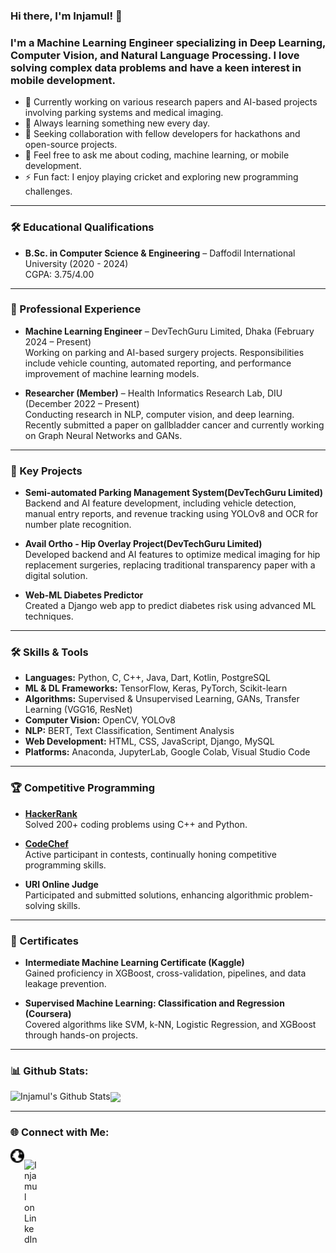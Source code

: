 ### Hi there, I'm Injamul! 👋 

### I'm a Machine Learning Engineer specializing in Deep Learning, Computer Vision, and Natural Language Processing. I love solving complex data problems and have a keen interest in mobile development.

- 🔭 Currently working on various research papers and AI-based projects involving parking systems and medical imaging.
- 🌱 Always learning something new every day.
- 👯 Seeking collaboration with fellow developers for hackathons and open-source projects.
- 💬 Feel free to ask me about coding, machine learning, or mobile development.
- ⚡ Fun fact: I enjoy playing cricket and exploring new programming challenges.

---

### 🛠️ Educational Qualifications

- **B.Sc. in Computer Science & Engineering** – Daffodil International University (2020 - 2024)  
  CGPA: 3.75/4.00
 

---

### 💼 Professional Experience

- **Machine Learning Engineer** – DevTechGuru Limited, Dhaka (February 2024 – Present)  
  Working on parking and AI-based surgery projects. Responsibilities include vehicle counting, automated reporting, and performance improvement of machine learning models.

- **Researcher (Member)** – Health Informatics Research Lab, DIU (December 2022 – Present)  
  Conducting research in NLP, computer vision, and deep learning. Recently submitted a paper on gallbladder cancer and currently working on Graph Neural Networks and GANs.

---

### 🚀 Key Projects

- **Semi-automated Parking Management System(DevTechGuru Limited)**  
  Backend and AI feature development, including vehicle detection, manual entry reports, and revenue tracking using YOLOv8 and OCR for number plate recognition.

- **Avail Ortho - Hip Overlay Project(DevTechGuru Limited)**  
  Developed backend and AI features to optimize medical imaging for hip replacement surgeries, replacing traditional transparency paper with a digital solution.

- **Web-ML Diabetes Predictor**  
  Created a Django web app to predict diabetes risk using advanced ML techniques.

---

### 🛠️ Skills & Tools

- **Languages:** Python, C, C++, Java, Dart, Kotlin, PostgreSQL
- **ML & DL Frameworks:** TensorFlow, Keras, PyTorch, Scikit-learn
- **Algorithms:** Supervised & Unsupervised Learning, GANs, Transfer Learning (VGG16, ResNet)
- **Computer Vision:** OpenCV, YOLOv8
- **NLP:** BERT, Text Classification, Sentiment Analysis
- **Web Development:** HTML, CSS, JavaScript, Django, MySQL
- **Platforms:** Anaconda, JupyterLab, Google Colab, Visual Studio Code

---

### 🏆 Competitive Programming

- **[HackerRank](https://www.hackerrank.com/profile/injamul_3798)**  
  Solved 200+ coding problems using C++ and Python.

- **[CodeChef](https://www.codechef.com/users/injamul01_3798)**  
  Active participant in contests, continually honing competitive programming skills.

- **URI Online Judge**  
  Participated and submitted solutions, enhancing algorithmic problem-solving skills.

---

### 📜 Certificates

- **Intermediate Machine Learning Certificate (Kaggle)**  
  Gained proficiency in XGBoost, cross-validation, pipelines, and data leakage prevention.

- **Supervised Machine Learning: Classification and Regression (Coursera)**  
  Covered algorithms like SVM, k-NN, Logistic Regression, and XGBoost through hands-on projects.

---

### 📊 Github Stats:

<img align="left" alt="Injamul's Github Stats" src="https://github-readme-stats.vercel.app/api?username=injamul3798&show_icons=true&hide_border=true&theme=tokyonight&hide=stars&count_private=true" />

<img align="center" src="https://github-readme-stats.vercel.app/api/top-langs/?username=injamul3798&theme=tokyonight" />

---

### 🌐 Connect with Me:

[<img align="left" alt="Injamul's Website" width="22px" src="https://raw.githubusercontent.com/iconic/open-iconic/master/svg/globe.svg" />][website]  
[<img align="left" alt="Injamul on LinkedIn" width="22px" src="https://cdn.jsdelivr.net/npm/simple-icons@v3/icons/linkedin.svg" />][linkedin]  

[website]: https://sites.google.com/diu.edu.bd/injamulhaque/home
[linkedin]: https://www.linkedin.com/in/md-injamul-haque-a053a4252/
